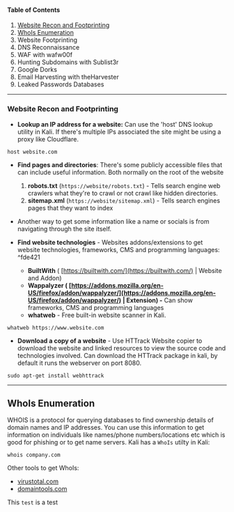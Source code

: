 
#### Table of Contents
1. [Website Recon and Footprinting](Passive%20Information%20Gathering.md#Website%20Recon%20and%20Footprinting%20)
2. [WhoIs Enumeration](Passive%20Information%20Gathering#WhoIs%20Enumeration)
3. Website Footprinting
4. DNS Reconnaissance
5. WAF with wafw00f
6. Hunting Subdomains with Sublist3r
7. Google Dorks
8. Email Harvesting with theHarvester
9. Leaked Passwords Databases

---
### Website Recon and Footprinting

- **Lookup an IP address for a website:** Can use the 'host' DNS lookup utility in Kali. If there's multiple IPs associated the site might be using a proxy like Cloudflare.
```
host website.com
```

- **Find pages and directories**: There's some publicly accessible files that can include useful information. Both normally on the root of the website
	1. **robots.txt**  (```https://website/robots.txt```) - Tells search engine web crawlers what they're to crawl or not crawl like hidden directories. 
	2. **sitemap.xml** (```https://website/sitemap.xml```) - Tells search engines pages that they want to index

- Another way to get some information like a name or socials is from navigating through the site itself.
- **Find website technologies** - Websites addons/extensions to get website technologies, frameworks, CMS and programming languages: ^fde421
	- **BuiltWith** ( [https://builtwith.com/](https://builtwith.com/)  | Website and Addon)
	- **Wappalyzer ( [https://addons.mozilla.org/en-US/firefox/addon/wappalyzer/](https://addons.mozilla.org/en-US/firefox/addon/wappalyzer/) | Extension) -** Can show frameworks, CMS and programming languages 
	- **whatweb** - Free built-in website scanner in Kali. 

```
whatweb https://www.website.com
```

- **Download a copy of a website** - Use HTTrack Website copier to download the website and linked resources  to view the source code and technologies involved.  Can download the HTTrack package in kali, by default it runs the webserver on port 8080.
```
sudo apt-get install webhttrack
```   
---
## WhoIs Enumeration

WHOIS is a protocol for querying databases to find ownership details of domain names and IP addresses. You can use this information to get information on individuals like names/phone numbers/locations etc which is good for phishing or to get name servers.  Kali has a ```WhoIs``` utilty in Kali:
```
whois company.com
```
Other tools to get WhoIs:
- [virustotal.com](http://virustotal.com)
- [domaintools.com](http://domaintools.com)






This ```test``` is a test
```